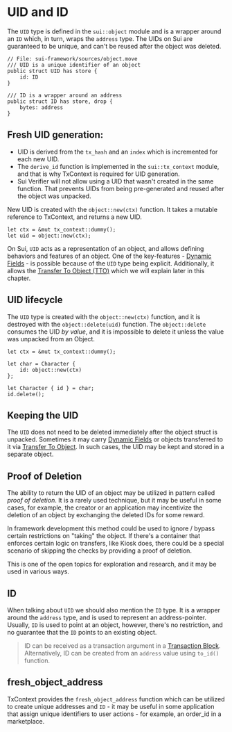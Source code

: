 # UID and ID

The `UID` type is defined in the `sui::object` module and is a wrapper around an `ID` which, in
turn, wraps the `address` type. The UIDs on Sui are guaranteed to be unique, and can't be reused
after the object was deleted.

```move
// File: sui-framework/sources/object.move
/// UID is a unique identifier of an object
public struct UID has store {
    id: ID
}

/// ID is a wrapper around an address
public struct ID has store, drop {
    bytes: address
}
```

<!-- User doesn't know anything about TxContext yet... -->

## Fresh UID generation:

- UID is derived from the `tx_hash` and an `index` which is incremented for each new UID.
- The `derive_id` function is implemented in the `sui::tx_context` module, and that is why TxContext
  is required for UID generation.
- Sui Verifier will not allow using a UID that wasn't created in the same function. That prevents
  UIDs from being pre-generated and reused after the object was unpacked.

New UID is created with the `object::new(ctx)` function. It takes a mutable reference to TxContext,
and returns a new UID.

```move
let ctx = &mut tx_context::dummy();
let uid = object::new(ctx);
```

On Sui, `UID` acts as a representation of an object, and allows defining behaviors and features of
an object. One of the key-features - [Dynamic Fields]() - is possible because of the `UID` type
being explicit. Additionally, it allows the [Transfer To Object (TTO)]() which we will explain later
in this chapter.

## UID lifecycle

The `UID` type is created with the `object::new(ctx)` function, and it is destroyed with the
`object::delete(uid)` function. The `object::delete` consumes the UID _by value_, and it is
impossible to delete it unless the value was unpacked from an Object.

```move
let ctx = &mut tx_context::dummy();

let char = Character {
    id: object::new(ctx)
};

let Character { id } = char;
id.delete();
```

## Keeping the UID

The `UID` does not need to be deleted immediately after the object struct is unpacked. Sometimes it
may carry [Dynamic Fields](./../programmability/dynamic-fields.md) or objects transferred to it via
[Transfer To Object](./transfer-to-object.md). In such cases, the UID may be kept and stored in a
separate object.

## Proof of Deletion

The ability to return the UID of an object may be utilized in pattern called _proof of deletion_. It
is a rarely used technique, but it may be useful in some cases, for example, the creator or an
application may incentivize the deletion of an object by exchanging the deleted IDs for some reward.

In framework development this method could be used to ignore / bypass certain restrictions on
"taking" the object. If there's a container that enforces certain logic on transfers, like Kiosk
does, there could be a special scenario of skipping the checks by providing a proof of deletion.

This is one of the open topics for exploration and research, and it may be used in various ways.

## ID

When talking about `UID` we should also mention the `ID` type. It is a wrapper around the `address`
type, and is used to represent an address-pointer. Usually, `ID` is used to point at an object,
however, there's no restriction, and no guarantee that the `ID` points to an existing object.

> ID can be received as a transaction argument in a
> [Transaction Block](./../concepts/what-is-a-transaction.md). Alternatively, ID can be created from
> an `address` value using `to_id()` function.

<!--
```move

TODO: !!!!

```
-->

## fresh_object_address

TxContext provides the `fresh_object_address` function which can be utilized to create unique
addresses and `ID` - it may be useful in some application that assign unique identifiers to user
actions - for example, an order_id in a marketplace.
